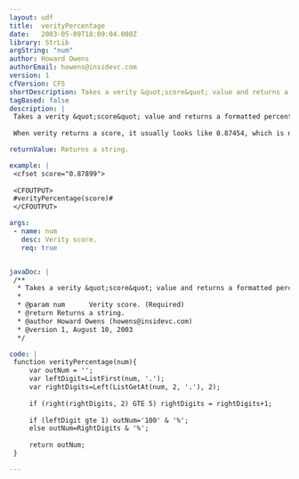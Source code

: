 ```yaml
---
layout: udf
title:  verityPercentage
date:   2003-05-09T18:09:04.000Z
library: StrLib
argString: "num"
author: Howard Owens
authorEmail: howens@insidevc.com
version: 1
cfVersion: CF5
shortDescription: Takes a verity &quot;score&quot; value and returns a formatted percentage.
tagBased: false
description: |
 Takes a verity &quot;score&quot; value and returns a formatted percentage.
 
 When verity returns a score, it usually looks like 0.87454, which is not an intuitive number for site browser to discern.  This UDF formats the SCORE into something 88%, which is easier to read.

returnValue: Returns a string.

example: |
 <cfset score="0.87899">
 
 <CFOUTPUT>
 #verityPercentage(score)#
 </CFOUTPUT>

args:
 - name: num
   desc: Verity score.
   req: true


javaDoc: |
 /**
  * Takes a verity &quot;score&quot; value and returns a formatted percentage.
  * 
  * @param num      Verity score. (Required)
  * @return Returns a string. 
  * @author Howard Owens (howens@insidevc.com) 
  * @version 1, August 10, 2003 
  */

code: |
 function verityPercentage(num){
     var outNum = '';
     var leftDigit=ListFirst(num, '.');
     var rightDigits=Left(ListGetAt(num, 2, '.'), 2);
     
     if (right(rightDigits, 2) GTE 5) rightDigits = rightDigits+1;
 
     if (leftDigit gte 1) outNum='100' & '%';
     else outNum=RightDigits & '%';
     
     return outNum;
 }

---
```


